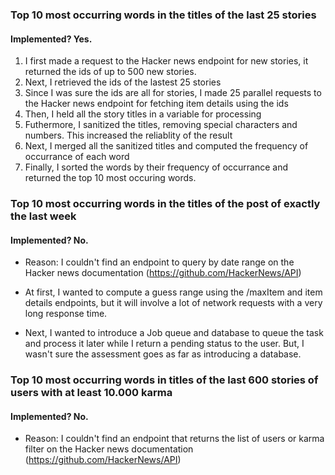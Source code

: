 ### Top 10 most occurring words in the titles of the last 25 stories

#### Implemented? Yes.

1. I first made a request to the Hacker news endpoint for new stories, it returned the ids of up to 500 new stories.
1. Next, I retrieved the ids of the lastest 25 stories
1. Since I was sure the ids are all for stories, I made 25 parallel requests to the Hacker news endpoint for fetching item details using the ids
1. Then, I held all the story titles in a variable for processing
1. Futhermore, I sanitized the titles, removing special characters and numbers. This increased the reliablity of the result
1. Next, I merged all the sanitized titles and computed the frequency of occurrance of each word
1. Finally, I sorted the words by their frequency of occurrance and returned the top 10 most occuring words.

### Top 10 most occurring words in the titles of the post of exactly the last week

#### Implemented? No.

- Reason: I couldn't find an endpoint to query by date range on the Hacker news documentation (https://github.com/HackerNews/API)

- At first, I wanted to compute a guess range using the /maxItem and item details endpoints, but it will involve a lot of network requests with a very long response time.
- Next, I wanted to introduce a Job queue and database to queue the task and process it later while I return a pending status to the user. But, I wasn't sure the assessment goes as far as introducing a database.

### Top 10 most occurring words in titles of the last 600 stories of users with at least 10.000 karma

#### Implemented? No.

- Reason: I couldn't find an endpoint that returns the list of users or karma filter on the Hacker news documentation (https://github.com/HackerNews/API)
